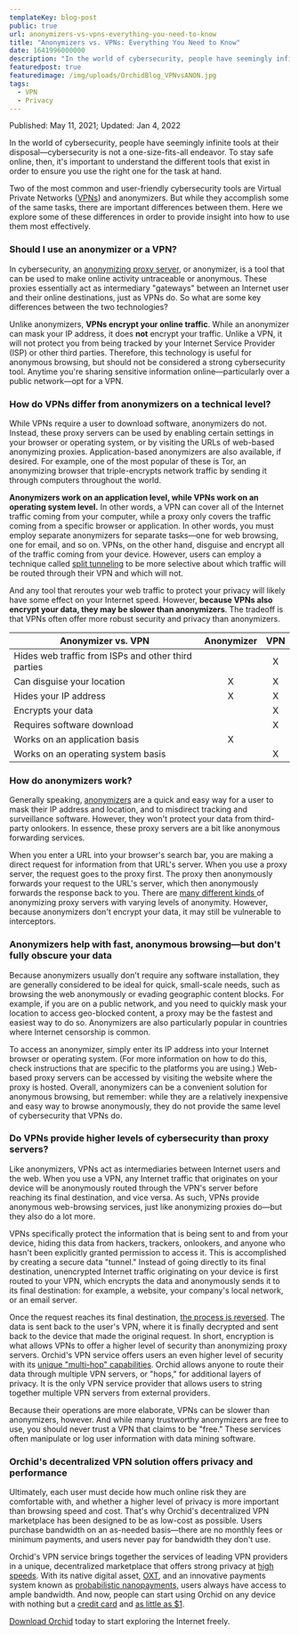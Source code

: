 ```yaml
---
templateKey: blog-post
public: true
url: anonymizers-vs-vpns-everything-you-need-to-know
title: "Anonymizers vs. VPNs: Everything You Need to Know"
date: 1641996000000
description: "In the world of cybersecurity, people have seemingly infinite tools at their disposal – cybersecurity is not a one-size-fits-all endeavor."
featuredpost: true
featuredimage: /img/uploads/OrchidBlog_VPNvsANON.jpg
tags:
  - VPN
  - Privacy
---
```

Published: May 11, 2021; Updated: Jan 4, 2022

In the world of cybersecurity, people have seemingly infinite tools at their disposal—cybersecurity is not a one-size-fits-all endeavor. To stay safe online, then, it's important to understand the different tools that exist in order to ensure you use the right one for the task at hand.

Two of the most common and user-friendly cybersecurity tools are Virtual Private Networks ([VPNs](https://www.orchid.com/how-it-works)) and anonymizers. But while they accomplish some of the same tasks, there are important differences between them. Here we explore some of these differences in order to provide insight into how to use them most effectively.

### Should I use an anonymizer or a VPN?

In cybersecurity, an [anonymizing proxy server](https://en.wikipedia.org/wiki/Proxy_server), or anonymizer, is a tool that can be used to make online activity untraceable or anonymous. These proxies essentially act as intermediary "gateways" between an Internet user and their online destinations, just as VPNs do. So what are some key differences between the two technologies?

Unlike anonymizers, **VPNs encrypt your online traffic**. While an anonymizer can mask your IP address, it does **not** encrypt your traffic. Unlike a VPN, it will not protect you from being tracked by your Internet Service Provider (ISP) or other third parties. Therefore, this technology is useful for anonymous browsing, but should not be considered a strong cybersecurity tool. Anytime you're sharing sensitive information online—particularly over a public network—opt for a VPN.

### How do VPNs differ from anonymizers on a technical level?

While VPNs require a user to download software, anonymizers do not. Instead, these proxy servers can be used by enabling certain settings in your browser or operating system, or by visiting the URLs of web-based anonymizing proxies. Application-based anonymizers are also available, if desired. For example, one of the most popular of these is Tor, an anonymizing browser that triple-encrypts network traffic by sending it through computers throughout the world.

**Anonymizers work on an application level, while VPNs work on an operating system level.** In other words, a VPN can cover all of the Internet traffic coming from your computer, while a proxy only covers the traffic coming from a specific browser or application. In other words, you must employ separate anonymizers for separate tasks—one for web browsing, one for email, and so on. VPNs, on the other hand, disguise and encrypt all of the traffic coming from your device. However, users can employ a technique called [split tunneling](https://blog.orchid.com/what-is-split-tunneling/) to be more selective about which traffic will be routed through their VPN and which will not.

And any tool that reroutes your web traffic to protect your privacy will likely have some effect on your Internet speed. However, **because VPNs also encrypt your data, they may be slower than anonymizers**. The tradeoff is that VPNs often offer more robust security and privacy than anonymizers.

<table>
  <thead>
    <tr>
      <th><strong>Anonymizer vs. VPN</strong></th>
      <th>Anonymizer</th>
      <th>VPN</th>
    </tr>
  </thead>
  <tbody>
    <tr>
      <td>Hides web traffic from ISPs and other third parties</td>
      <td style="text-align:center;"></td>
      <td style="text-align:center;">X</td>
      </tr>
    <tr>
      <td>Can disguise your location</td>
      <td style="text-align:center;">X</td>
      <td style="text-align:center;">X</td>
    </tr>
    <tr>
      <td>Hides your IP address</td>
      <td style="text-align:center;">X</td>
      <td style="text-align:center;">X</td>
    </tr>
    <tr>
      <td>Encrypts your data</td>
      <td style="text-align:center;"></td>
      <td style="text-align:center;">X</td>
    </tr>
    <tr>
      <td>Requires software download</td>
      <td style="text-align:center;"></td>
      <td style="text-align:center;">X</td>
    </tr>
    <tr>
      <td>Works on an application basis</td>
      <td style="text-align:center;">X</td>
      <td style="text-align:center;"></td>
    </tr>
    <tr>
      <td>Works on an operating system basis</td>
      <td style="text-align:center;"></td>
      <td style="text-align:center;">X</td>
    </tr>
  </tbody>
</table>

### How do anonymizers work?

Generally speaking, [anonymizers](https://docs.orchid.com/en/v0.9.8/using-orchid/) are a quick and easy way for a user to mask their IP address and location, and to misdirect tracking and surveillance software. However, they won't protect your data from third-party onlookers. In essence, these proxy servers are a bit like anonymous forwarding services.

When you enter a URL into your browser's search bar, you are making a direct request for information from that URL's server. When you use a proxy server, the request goes to the proxy first. The proxy then anonymously forwards your request to the URL's server, which then anonymously forwards the response back to you. There are [many different kinds ](https://www.educba.com/types-of-proxy-servers/)of anonymizing proxy servers with varying levels of anonymity. However, because anonymizers don't encrypt your data, it may still be vulnerable to interceptors.

### Anonymizers help with fast, anonymous browsing—but don't fully obscure your data

Because anonymizers usually don't require any software installation, they are generally considered to be ideal for quick, small-scale needs, such as browsing the web anonymously or evading geographic content blocks. For example, if you are on a public network, and you need to quickly mask your location to access geo-blocked content, a proxy may be the fastest and easiest way to do so. Anonymizers are also particularly popular in countries where Internet censorship is common.

To access an anonymizer, simply enter its IP address into your Internet browser or operating system. (For more information on how to do this, check instructions that are specific to the platforms you are using.) Web-based proxy servers can be accessed by visiting the website where the proxy is hosted. Overall, anonymizers can be a convenient solution for anonymous browsing, but remember: while they are a relatively inexpensive and easy way to browse anonymously, they do not provide the same level of cybersecurity that VPNs do.

### Do VPNs provide higher levels of cybersecurity than proxy servers?

Like anonymizers, VPNs act as intermediaries between Internet users and the web. When you use a VPN, any Internet traffic that originates on your device will be anonymously routed through the VPN's server before reaching its final destination, and vice versa. As such, VPNs provide anonymous web-browsing services, just like anonymizing proxies do—but they also do a lot more.

VPNs specifically protect the information that is being sent to and from your device, hiding this data from hackers, trackers, onlookers, and anyone who hasn't been explicitly granted permission to access it. This is accomplished by creating a secure data "tunnel." Instead of going directly to its final destination, unencrypted Internet traffic originating on your device is first routed to your VPN, which encrypts the data and anonymously sends it to its final destination: for example, a website, your company's local network, or an email server.

Once the request reaches its final destination, [the process is reversed](https://cybersecurity.att.com/blogs/security-essentials/explain-how-vpn-works#:~:text=A%20virtual%20private%20network%20(VPN)%20is%20a%20series%20of%20virtual,using%2C%20such%20as%20web%20servers.). The data is sent back to the user's VPN, where it is finally decrypted and sent back to the device that made the original request. In short, encryption is what allows VPNs to offer a higher level of security than anonymizing proxy servers. Orchid's VPN service offers users an even higher level of security with its [unique "multi-hop" capabilities](https://blog.orchid.com/what-is-a-multihop-vpn/). Orchid allows anyone to route their data through multiple VPN servers, or "hops," for additional layers of privacy. It is the only VPN service provider that allows users to string together multiple VPN servers from external providers.

Because their operations are more elaborate, VPNs can be slower than anonymizers, however. And while many trustworthy anonymizers are free to use, you should never trust a VPN that claims to be "free." These services often manipulate or log user information with data mining software.

### Orchid's decentralized VPN solution offers privacy and performance

Ultimately, each user must decide how much online risk they are comfortable with, and whether a higher level of privacy is more important than browsing speed and cost. That's why Orchid's decentralized VPN marketplace has been designed to be as low-cost as possible. Users purchase bandwidth on an as-needed basis—there are no monthly fees or minimum payments, and users never pay for bandwidth they don't use.

Orchid's VPN service brings together the services of leading VPN providers in a unique, decentralized marketplace that offers strong privacy at [high speeds](https://blog.orchid.com/orchid-just-got-faster/). With its native digital asset, [OXT](https://www.orchid.com/oxt/), and an innovative payments system known as [probabilistic nanopayments,](https://www.orchid.com/how-it-works) users always have access to ample bandwidth. And now, people can start using Orchid on any device with nothing but a [credit card](https://blog.orchid.com/how-to-start-using-orchids-crypto-vpn-in-seconds/) and [as little as $1](https://blog.orchid.com/starting-today-it-only-costs-1-to-get-started-with-orchid/).

[Download Orchid](https://www.orchid.com/download) today to start exploring the Internet freely.